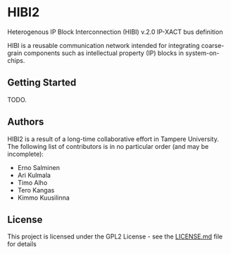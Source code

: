 # HIBI2
Heterogenous IP Block Interconnection (HIBI) v.2.0 IP-XACT bus definition

HIBI is a reusable communication network intended for integrating coarse-grain 
components such as intellectual property (IP) blocks in system-on-chips.

## Getting Started

TODO.

[//]: # (## Running the tests)

[//]: # (TODO)
[//]: # (Explain how to run the basic tester simulation)

## Authors

HIBI2 is a result of a long-time collaborative effort in Tampere University. The 
following list of contributors is in no particular order (and may be incomplete):
* Erno Salminen
* Ari Kulmala
* Timo Alho
* Tero Kangas
* Kimmo Kuusilinna


## License

This project is licensed under the GPL2 License - see the [LICENSE.md](LICENSE.md) file for details

